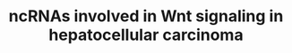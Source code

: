 ---
annotations:
- id: PW:0000008
  parent: signaling pathway
  type: Pathway Ontology
  value: Wnt signaling pathway
- id: PW:0000598
  parent: signaling pathway
  type: Pathway Ontology
  value: altered Wnt signaling pathway
- id: DOID:684
  parent: disease of cellular proliferation
  type: Disease Ontology
  value: hepatocellular carcinoma
- id: PW:0000201
  parent: signaling pathway
  type: Pathway Ontology
  value: Wnt signaling, canonical pathway
- id: CL:0000182
  parent: native cell
  type: Cell Type Ontology
  value: hepatocyte
- id: PW:0000605
  parent: disease pathway
  type: Pathway Ontology
  value: cancer pathway
authors:
- Khanspers
- Fehrhart
- Egonw
description: This pathway is based on the [[Pathway:WP428 | Wnt Signaling Pathway]]
  with information on lncRNA involvement in hepatocellular carcinoma from Fig 3 in
  Klingenberg et al.
last-edited: 2019-11-29
organisms:
- Homo sapiens
redirect_from:
- /index.php/Pathway:WP4336
- /instance/WP4336
- /instance/WP4336_rr123504
revision: r123504
schema-jsonld:
- '@context': https://schema.org/
  '@id': https://wikipathways.github.io/pathways/WP4336.html
  '@type': Dataset
  creator:
    '@type': Organization
    name: WikiPathways
  description: This pathway is based on the [[Pathway:WP428 | Wnt Signaling Pathway]]
    with information on lncRNA involvement in hepatocellular carcinoma from Fig 3
    in Klingenberg et al.
  keywords:
  - APC
  - AXIN1
  - CCND1
  - CCND2
  - CCND3
  - CER1
  - CHD8
  - CSNK1A1
  - CSNK1A1L
  - CSNK1E
  - CSNK2A1
  - CSNK2A2
  - CSNK2A3
  - CSNK2B
  - CTBP1
  - CTBP2
  - CTNNB1
  - CTNNBIP1
  - CXXC4
  - DKK1
  - DKK2
  - DKK4
  - DVL1
  - DVL2
  - DVL3
  - ELAVL1
  - EZH2
  - FOSL1
  - FRAT1
  - FRAT2
  - FZD1
  - FZD10
  - FZD2
  - FZD3
  - FZD4
  - FZD5
  - FZD6
  - FZD7
  - FZD8
  - FZD9
  - GSK3B
  - JUN
  - KLF4
  - KREM1
  - LEF1
  - LRP5
  - LRP6
  - MIR1247
  - MIR15B
  - MIR18A
  - MIR195
  - MIR214
  - MIR320A
  - MIR452
  - MTDH
  - MYC
  - NKD1
  - NKD2
  - NLK
  - NOTUM
  - PLAU
  - PORCN
  - ROR1
  - ROR2
  - RYK
  - SENP2
  - SERPINF1
  - SFRP1
  - SFRP2
  - SFRP4
  - SFRP5
  - SOST
  - SOX17
  - SOX7
  - TCF7
  - TCF7L1
  - TCF7L2
  - WIF1
  - WNT1
  - WNT10A
  - WNT10B
  - WNT11
  - WNT16
  - WNT2
  - WNT2B
  - WNT3
  - WNT3A
  - WNT4
  - WNT5A
  - WNT5B
  - WNT6
  - WNT7A
  - WNT7B
  license: CC0
  name: ncRNAs involved in Wnt signaling in hepatocellular carcinoma
seo: CreativeWork
title: ncRNAs involved in Wnt signaling in hepatocellular carcinoma
wpid: WP4336
---